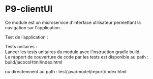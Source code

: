 # P9-clientUI

Ce module est un microservice d'interface utilisateur permettant la navigation sur l'application.

Test de l’application :

Tests unitaires :  
Lancer les tests unitaires du module avec l’instruction gradle build.  
Le rapport de couverture de code par les tests est disponible au path :
build/jacocoHtml/index.html

ou directemnent au path :
test/java/model/report/index.html